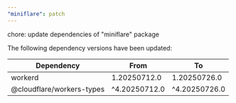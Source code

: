 ```yaml
---
"miniflare": patch
---
```


chore: update dependencies of "miniflare" package

The following dependency versions have been updated:

| Dependency                | From          | To            |
| ------------------------- | ------------- | ------------- |
| workerd                   | 1.20250712.0  | 1.20250726.0  |
| @cloudflare/workers-types | ^4.20250712.0 | ^4.20250726.0 |
